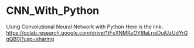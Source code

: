 # CNN_With_Python
Using Convolutional Neural Network with Python
Here is the link: https://colab.research.google.com/drive/1tFxXNMRzOY8IaLrqjDujUzUdYrGqQB0j?usp=sharing
